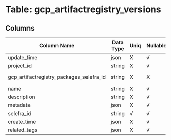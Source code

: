 # Table: gcp_artifactregistry_versions

## Columns 

|  Column Name   |  Data Type  | Uniq | Nullable | Description | 
|  ----  | ----  | ----  | ----  | ---- | 
| update_time | json | X | √ |  | 
| project_id | string | X | √ |  | 
| gcp_artifactregistry_packages_selefra_id | string | X | X | fk to gcp_artifactregistry_packages.selefra_id | 
| name | string | X | √ |  | 
| description | string | X | √ |  | 
| metadata | json | X | √ |  | 
| selefra_id | string | √ | √ | primary keys value md5 | 
| create_time | json | X | √ |  | 
| related_tags | json | X | √ |  | 



